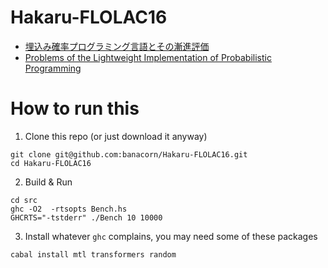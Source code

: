 # Hakaru-FLOLAC16

* [埋込み確率プログラミング言語とその漸進評価](http://okmij.org/ftp/kakuritu/Hakaru10/PPL.pdf)
* [Problems of the Lightweight Implementation of Probabilistic Programming](http://okmij.org/ftp/kakuritu/Hakaru10/PPS2016.pdf)

# How to run this

1. Clone this repo (or just download it anyway)

```shell
git clone git@github.com:banacorn/Hakaru-FLOLAC16.git
cd Hakaru-FLOLAC16
```

2. Build & Run

```shell
cd src
ghc -O2  -rtsopts Bench.hs
GHCRTS="-tstderr" ./Bench 10 10000
```

3. Install whatever `ghc` complains, you may need some of these packages

```shell
cabal install mtl transformers random
```
